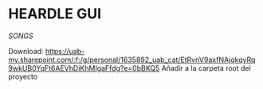 # HEARDLE GUI


*SONGS*

Download: https://uab-my.sharepoint.com/:f:/g/personal/1635892_uab_cat/EtRvnV9axfNAjqkqyRq9wkUB0YqFt6AEVhDiKhMIgaFfdg?e=0bBKQ5
Añadir a la carpeta root del proyecto